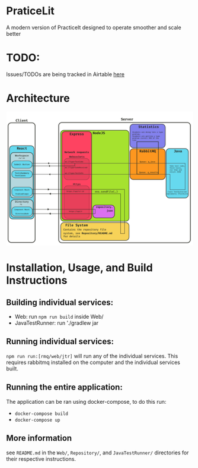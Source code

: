 # PraticeLit
A modern version of PracticeIt designed to operate smoother and scale better

# TODO:
Issues/TODOs are being tracked in Airtable [here](https://airtable.com/shre2buNjdWjc5DML)

# Architecture

![project diagram](Design/arch.png)

# Installation, Usage, and Build Instructions

## Building individual services:
  * Web: run `npm run build` inside Web/
  * JavaTestRunner: run './gradlew jar

## Running individual services:
`npm run run:[rmq/web/jtr]` will run any of the individual services. This requires rabbitmq installed on the computer and the individual services built.

## Running the entire application:
The application can be ran using docker-compose, to do this run:
  * `docker-compose build`
  * `docker-compose up`

## More information
see `README.md` in the `Web/`, `Repository/`, and `JavaTestRunner/` directories for their respective instructions. 
